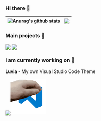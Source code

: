 ### Hi there 👋

| <img align="center" src="https://github-readme-stats.vercel.app/api?username=maciekkoks&show_icons=true&theme=tokyonight" alt="Anurag's github stats" /> |<img align="center" src="https://github-readme-stats.vercel.app/api/top-langs/?username=maciekkoks&layout=compact&theme=tokyonight" />|
| ------------- | ------------- |

### Main projects 💜

<a href="https://github.com/maciekkoks/random-color">
  <img align="center" src="https://github-readme-stats.vercel.app/api/pin/?username=maciekkoks&repo=random-color&theme=tokyonight" />
</a>
<a href="https://github.com/maciekkoks/Multimedia-Buttons">
  <img align="center" src="https://github-readme-stats.vercel.app/api/pin/?username=maciekkoks&repo=multimedia-buttons&theme=tokyonight" />
</a>

### i am currently working on 💼
**Luvia** - My own Visual Studio Code Theme

</a>
<a href="https://github.com/maciekkoks/luvia-vsc-theme">
  <img align="center" src="https://github-readme-stats.vercel.app/api/pin/?username=maciekkoks&repo=luvia-vsc-theme&theme=tokyonight" /><img src="https://raw.githubusercontent.com/maciekkoks/luvia-vsc-theme/main/petthevsc.gif">
</a> 
